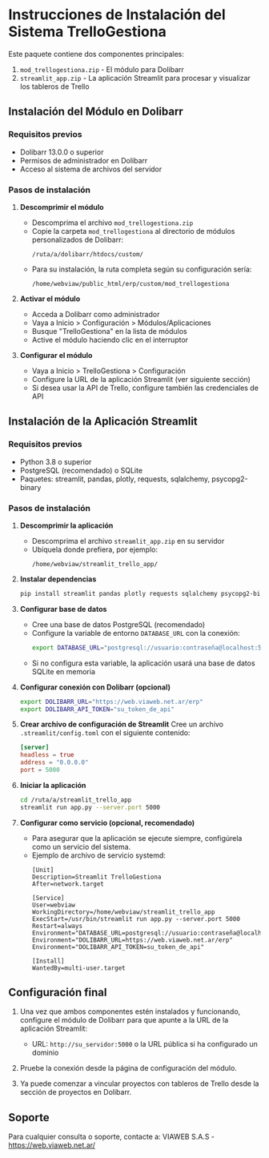 # Instrucciones de Instalación del Sistema TrelloGestiona

Este paquete contiene dos componentes principales:
1. `mod_trellogestiona.zip` - El módulo para Dolibarr
2. `streamlit_app.zip` - La aplicación Streamlit para procesar y visualizar los tableros de Trello

## Instalación del Módulo en Dolibarr

### Requisitos previos
- Dolibarr 13.0.0 o superior
- Permisos de administrador en Dolibarr
- Acceso al sistema de archivos del servidor

### Pasos de instalación

1. **Descomprimir el módulo**
   - Descomprima el archivo `mod_trellogestiona.zip`
   - Copie la carpeta `mod_trellogestiona` al directorio de módulos personalizados de Dolibarr:
     ```
     /ruta/a/dolibarr/htdocs/custom/
     ```
   - Para su instalación, la ruta completa según su configuración sería:
     ```
     /home/webviaw/public_html/erp/custom/mod_trellogestiona
     ```

2. **Activar el módulo**
   - Acceda a Dolibarr como administrador
   - Vaya a Inicio > Configuración > Módulos/Aplicaciones
   - Busque "TrelloGestiona" en la lista de módulos
   - Active el módulo haciendo clic en el interruptor

3. **Configurar el módulo**
   - Vaya a Inicio > TrelloGestiona > Configuración
   - Configure la URL de la aplicación Streamlit (ver siguiente sección)
   - Si desea usar la API de Trello, configure también las credenciales de API

## Instalación de la Aplicación Streamlit

### Requisitos previos
- Python 3.8 o superior
- PostgreSQL (recomendado) o SQLite
- Paquetes: streamlit, pandas, plotly, requests, sqlalchemy, psycopg2-binary

### Pasos de instalación

1. **Descomprimir la aplicación**
   - Descomprima el archivo `streamlit_app.zip` en su servidor
   - Ubíquela donde prefiera, por ejemplo:
     ```
     /home/webviaw/streamlit_trello_app/
     ```

2. **Instalar dependencias**
   ```bash
   pip install streamlit pandas plotly requests sqlalchemy psycopg2-binary
   ```

3. **Configurar base de datos**
   - Cree una base de datos PostgreSQL (recomendado)
   - Configure la variable de entorno `DATABASE_URL` con la conexión:
     ```bash
     export DATABASE_URL="postgresql://usuario:contraseña@localhost:5432/nombre_db"
     ```
   - Si no configura esta variable, la aplicación usará una base de datos SQLite en memoria

4. **Configurar conexión con Dolibarr (opcional)**
   ```bash
   export DOLIBARR_URL="https://web.viaweb.net.ar/erp"
   export DOLIBARR_API_TOKEN="su_token_de_api"
   ```

5. **Crear archivo de configuración de Streamlit**
   Cree un archivo `.streamlit/config.toml` con el siguiente contenido:
   ```toml
   [server]
   headless = true
   address = "0.0.0.0"
   port = 5000
   ```

6. **Iniciar la aplicación**
   ```bash
   cd /ruta/a/streamlit_trello_app
   streamlit run app.py --server.port 5000
   ```

7. **Configurar como servicio (opcional, recomendado)**
   - Para asegurar que la aplicación se ejecute siempre, configúrela como un servicio del sistema.
   - Ejemplo de archivo de servicio systemd:
     ```
     [Unit]
     Description=Streamlit TrelloGestiona
     After=network.target

     [Service]
     User=webviaw
     WorkingDirectory=/home/webviaw/streamlit_trello_app
     ExecStart=/usr/bin/streamlit run app.py --server.port 5000
     Restart=always
     Environment="DATABASE_URL=postgresql://usuario:contraseña@localhost:5432/nombre_db"
     Environment="DOLIBARR_URL=https://web.viaweb.net.ar/erp"
     Environment="DOLIBARR_API_TOKEN=su_token_de_api"

     [Install]
     WantedBy=multi-user.target
     ```

## Configuración final

1. Una vez que ambos componentes estén instalados y funcionando, configure el módulo de Dolibarr para que apunte a la URL de la aplicación Streamlit:
   - URL: `http://su_servidor:5000` o la URL pública si ha configurado un dominio

2. Pruebe la conexión desde la página de configuración del módulo.

3. Ya puede comenzar a vincular proyectos con tableros de Trello desde la sección de proyectos en Dolibarr.

## Soporte

Para cualquier consulta o soporte, contacte a:
VIAWEB S.A.S - https://web.viaweb.net.ar/